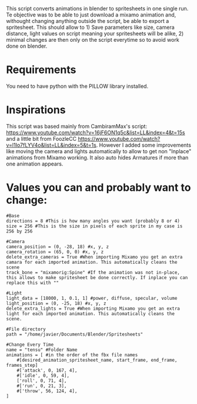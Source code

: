 
This script converts animations in blender to spritesheets in one single run. Te objective was to be able to just download a mixamo animation and, withought changing anything outside the script, be able to export a spritesheet. This should allow to 1) Save parameters like size, camera distance, light values on script meaning your spritesheets will be alike, 2) minimal changes are then only on the script everytime so to avoid work done on blender.

# Requirements

You need to have python with the PILLOW library installed.

# Inspirations 
This script was based mainly from CambiramMax's script: https://www.youtube.com/watch?v=16jF6ON1q5c&list=LL&index=4&t=15s and a little bit from FoozleCC
https://www.youtube.com/watch?v=l1Io7fLYV4o&list=LL&index=5&t=1s. However I added some improvements like moving the camera and lights automatically to allow to get non "Inplace" animations from Mixamo working. It also auto hides Armatures if more than one animation appears.

# Values you can and probably want to change:
```
#Base
directions = 8 #This is how many angles you want (probably 8 or 4)
size = 256 #This is the size in pixels of each sprite in my case is 256 by 256

#Camera
camera_position = (0, -28, 18) #x, y, z
camera_rotation = (65, 0, 0) #x, y, z
delete_extra_cameras = True #When importing Mixamo you get an extra camara for each imported animation. This automatically cleans the scene
track_bone = "mixamorig:Spine" #If the animation was not in-place, this allows to make spritesheet be done correctly. If inplace you can replace this with ""

#Light
light_data = [18000, 1, 0.1, 1] #power, diffuse, specular, volume
light_position = (0, -25, 18) #x, y, z
delete_extra_lights = True #When importing Mixamo you get an extra light for each imported animation. This automatically cleans the scene.

#File directory
path = "/home/javier/Documents/Blender/Spritesheets"

#Change Every Time
name = "tensu" #Folder Name
animations = [ #in the order of the fbx file names
    #[desired_animation_spritesheet_name, start_frame, end_frame, frames_step]
    #['attack', 0, 167, 4],
    #['idle', 0, 59, 4],
    ['roll', 0, 71, 4],
    #['run', 0, 21, 3],
    #['throw', 56, 124, 4],
]
```
